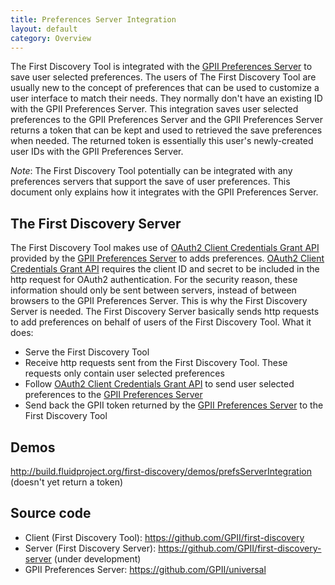 ```yaml
---
title: Preferences Server Integration
layout: default
category: Overview
---
```


The First Discovery Tool is integrated with the [GPII Preferences Server](https://github.com/GPII/universal/blob/master/documentation/PreferencesServer.md) to save user selected preferences. The users of The First Discovery Tool are usually new to the concept of preferences that can be used to customize a user interface to match their needs. They normally don't have an existing ID with the GPII Preferences Server. This integration saves user selected preferences to the GPII Preferences Server and the GPII Preferences Server returns a token that can be kept and used to retrieved the save preferences when needed. The returned token is essentially this user's newly-created user IDs with the GPII Preferences Server.

*Note*: The First Discovery Tool potentially can be integrated with any preferences servers that support the save of user preferences. This document only explains how it integrates with the GPII Preferences Server.

## The First Discovery Server

The First Discovery Tool makes use of [OAuth2 Client Credentials Grant API](https://wiki.gpii.net/w/GPII_OAuth_2_Guide#Client_Credentials_Grant) provided by the [GPII Preferences Server](https://github.com/GPII/universal/blob/master/documentation/PreferencesServer.md) to adds preferences. [OAuth2 Client Credentials Grant API](https://wiki.gpii.net/w/GPII_OAuth_2_Guide#Client_Credentials_Grant) requires the client ID and secret to be included in the http request for OAuth2 authentication. For the security reason, these information should only be sent between servers, instead of between browsers to the GPII Preferences Server. This is why the First Discovery Server is needed. The First Discovery Server basically sends http requests to add preferences on behalf of users of the First Discovery Tool. What it does:

* Serve the First Discovery Tool
* Receive http requests sent from the First Discovery Tool. These requests only contain user selected preferences
* Follow [OAuth2 Client Credentials Grant API](https://wiki.gpii.net/w/GPII_OAuth_2_Guide#Client_Credentials_Grant) to send user selected preferences to the [GPII Preferences Server](https://github.com/GPII/universal/blob/master/documentation/PreferencesServer.md)
* Send back the GPII token returned by the [GPII Preferences Server](https://github.com/GPII/universal/blob/master/documentation/PreferencesServer.md) to the First Discovery Tool 

## Demos

http://build.fluidproject.org/first-discovery/demos/prefsServerIntegration (doesn't yet return a token)

## Source code

* Client (First Discovery Tool): https://github.com/GPII/first-discovery
* Server (First Discovery Server): https://github.com/GPII/first-discovery-server (under development)
* GPII Preferences Server: https://github.com/GPII/universal
